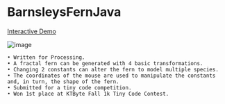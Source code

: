 # BarnsleysFernJava
[Interactive Demo](https://www.ktbyte.com/projects/project/8531/barnsley-fern-submission-2016-december-ktbyte-1k-contest-rocky-zhang)

![image](https://user-images.githubusercontent.com/29335344/131260916-0755b6bf-f46e-4a7f-9ec2-aede808c3335.png)

	• Written for Processing.
	• A fractal fern can be generated with 4 basic transformations.
	• Changing 2 constants can alter the fern to model multiple species.
	• The coordinates of the mouse are used to manipulate the constants and, in turn, the shape of the fern.
	• Submitted for a tiny code competition.
	• Won 1st place at KTByte Fall 1k Tiny Code Contest.
